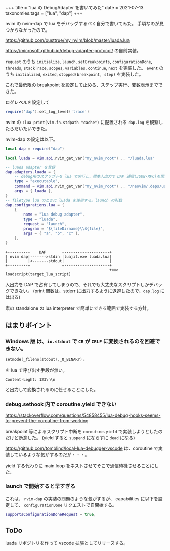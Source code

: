 +++
title = "lua の DebugAdapter を書いてみた"
date = 2021-07-13
taxonomies.tags = ["lua", "dap"]
+++


nvim の nvim-dap で lua をデバッグするべく自分で書いてみた。
手頃なのが見つからなかったので。

<https://github.com/ousttrue/my_nvim/blob/master/luada.lua>

<https://microsoft.github.io/debug-adapter-protocol/> の自前実装。

`request` のうち `initialize`, `launch`, `setBreakpoints`, `configurationDone`, `threads`, `stackTrace`, `scopes`, `variables`, `continue`, `next` を実装した。
`event` のうち `initialized`, `exited`, `stopped(breakpoint, step)` を実装した。

これで最低限の breakpoint を設定して止める、ステップ実行、変数表示までできた。

ログレベルを設定して

```lua
require('dap').set_log_level('trace')
```

nvim の `:lua print(vim.fn.stdpath "cache")` に配置される `dap.log` を観察したらだいたいできた。

nvim-dap の設定は以下。

```lua
local dap = require("dap")

local luada = vim.api.nvim_get_var("my_nvim_root") .. "/luada.lua"

-- luada adapter を登録
dap.adapters.luada = {
	-- debug用のスクリプトを lua で実行し、標準入出力で DAP 通信(JSON-RPC)を開始する
	type = "executable",
	command = vim.api.nvim_get_var("my_nvim_root") .. "/neovim/.deps/usr/bin/luajit.exe",
	args = { luada },
}
-- filetype lua のときに luada を使用する。launch の引数
dap.configurations.lua = {
	{
		name = "lua debug adapter",
		type = "luada",
		request = "launch",
		program = "${fileDirname}\\${file}",
		args = { "a", "b", "c" },
	},
}
```

```
+---------+    DAP       +--------------------+
| nvim dap|------->stdin |luajit.exe luada.lua|
|         |<-------stdout|                    |
+---------+              +--------------------+
                                              +==> loadscript(target_lua_script)
```

入出力を DAP で占有してしまうので、それでも大丈夫なスクリプトしかデバッグできない。
(print 関数は、stderr に出力するように退避したので、`dap.log` には出る)

素の standalone の lua interpreter で簡単にできる範囲で実装する方針。

## はまりポイント
### Windows 版 は、`io.stdout` で `CR` が `CRLF` に変換されるのを回避できない。

```c++
setmode(_fileno(stdout),_O_BINARY);
```

を lua で呼び出す手段が無い。

```
Content-Leght: 123\n\n
```

と出力して変換されるのに任せることにした。

### debug.sethook 内で coroutine.yield できない

<https://stackoverflow.com/questions/54858455/lua-debug-hooks-seems-to-prevent-the-coroutine-from-working>

breakpoint 等によるスクリプト中断を `coroutine.yield` で実装しようとしたのだけど断念した。
(yield すると `suspend` にならずに `dead` になる)

<https://github.com/tomblind/local-lua-debugger-vscode> は、coroutine で実装しているような気がするのだが・・・。

yield する代わりに main.loop をネストさせてそこで通信待機させることにした、

### launch で開始すると早すぎる

これは、 `nvim-dap` の実装の問題のような気がするが、
capabilities に以下を設定して、 `configurationDone` リクエストで自開始する。

```lua
supportsConfigurationDoneRequest = true,
```

## ToDo

luada リポジトリを作って vscode 拡張としてリリースする。

